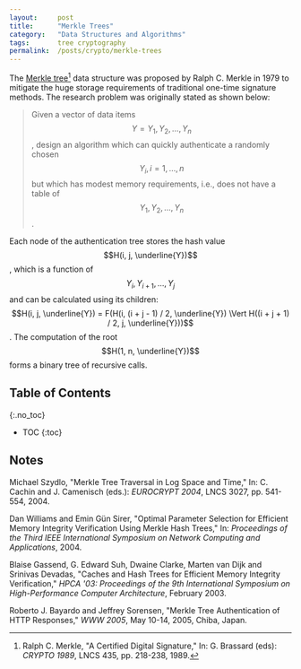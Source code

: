```yaml
---
layout:     post
title:      "Merkle Trees"
category:   "Data Structures and Algorithms"
tags:       tree cryptography
permalink:  /posts/crypto/merkle-trees
---
```


The [Merkle tree](http://www.ralphmerkle.com/papers/Certified1979.pdf)[^1] data structure was proposed by Ralph C. Merkle in 1979 to mitigate the huge storage requirements of traditional one-time signature methods. The research problem was originally stated as shown below:

> Given a vector of data items $$Y = Y_{1}, Y_{2}, \dots , Y_{n}$$, design an algorithm which can quickly authenticate a randomly chosen $$Y_{i}, i = 1, \dots , n$$ but which has modest memory requirements, i.e., does not have a table of $$Y_{1}, Y_{2}, \dots , Y_{n}$$.

Each node of the authentication tree stores the hash value $$H(i, j, \underline{Y})$$, which is a function of $$Y_{i}, Y_{i + 1}, \dots , Y_{j}$$ and can be calculated using its children: $$H(i, j, \underline{Y}) = F(H(i, (i + j - 1) / 2, \underline{Y}) \Vert H((i + j + 1) / 2, j, \underline{Y}))$$. The computation of the root $$H(1, n, \underline{Y})$$ forms a binary tree of recursive calls.

<!-- excerpt-end -->

## Table of Contents
{:.no_toc}
* TOC 
{:toc}

## Notes

[^1]: Ralph C. Merkle, "A Certified Digital Signature," In: G. Brassard (eds): *CRYPTO 1989*, LNCS 435, pp. 218-238, 1989.

Michael Szydlo, "Merkle Tree Traversal in Log Space and Time," In: C. Cachin and J. Camenisch (eds.): *EUROCRYPT 2004*, LNCS 3027, pp. 541-554, 2004.

Dan Williams and Emin G&uuml;n Sirer, "Optimal Parameter Selection for Efficient Memory Integrity Verification Using Merkle Hash Trees," In: *Proceedings of the Third IEEE International Symposium on Network Computing and Applications*, 2004.

Blaise Gassend, G. Edward Suh, Dwaine Clarke, Marten van Dijk and Srinivas Devadas, "Caches and Hash Trees for Efficient Memory Integrity Verification," *HPCA '03: Proceedings of the 9th International Symposium on High-Performance Computer Architecture*, February 2003.

Roberto J. Bayardo and Jeffrey Sorensen, "Merkle Tree Authentication of HTTP Responses," *WWW 2005*, May 10-14, 2005, Chiba, Japan.